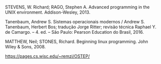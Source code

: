 

STEVENS, W. Richard; RAGO, Stephen A. Advanced programming in the UNIX environment. Addison-Wesley, 2013.

Tanenbaum, Andrew S. Sistemas operacionais modernos / Andrew S. Tanenbaum, Herbert
Bos; tradução Jorge Ritter; revisão técnica Raphael Y. de Camargo. – 4. ed. – São Paulo: Pearson Education do Brasil, 2016.

MATTHEW, Neil; STONES, Richard. Beginning linux programming. John Wiley & Sons, 2008.


https://pages.cs.wisc.edu/~remzi/OSTEP/